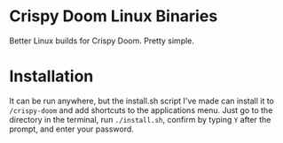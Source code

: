 # Crispy Doom Linux Binaries
Better Linux builds for Crispy Doom. Pretty simple.
# Installation
It can be run anywhere, but the install.sh script I've made can install it to `/crispy-doom` and add shortcuts to the applications menu. Just go to the directory in the terminal, run `./install.sh`, confirm by typing `Y` after the prompt, and enter your password.
